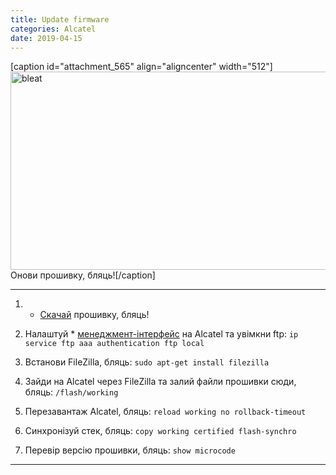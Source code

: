 ```yaml
---
title: Update firmware
categories: Alcatel
date: 2019-04-15
---
```


[caption id="attachment_565" align="aligncenter" width="512"]<img class="wp-image-565 size-full" src="https://zaychik.info/wp-content/uploads/bleat.jpg" alt="bleat" width="512" height="317" /> Онови прошивку, бляць![/caption]

-----



1. * <a href="http://support.alcadis.nl/downloads/Alcatel-Lucent/OmniSwitch/OS6850%20-%20EOS/" target="_blank">Скачай</a> прошивку, бляць!

2. Налаштуй * <a href="https://zaychik.info/alcatel/">менеджмент-інтерфейс</a> на Alcatel та увімкни ftp:
`ip service ftp
aaa authentication ftp local`

3. Встанови FileZilla, бляць:
`sudo apt-get install filezilla`

4. Зайди на Alcatel через FileZilla та залий файли прошивки сюди, бляць:
`/flash/working`

5. Перезавантаж Alcatel, бляць:
`reload working no rollback-timeout`

6. Cинхронізуй стек, бляць:
`copy working certified flash-synchro`

7. Перевір версію прошивки, бляць:
`show microcode`

-----